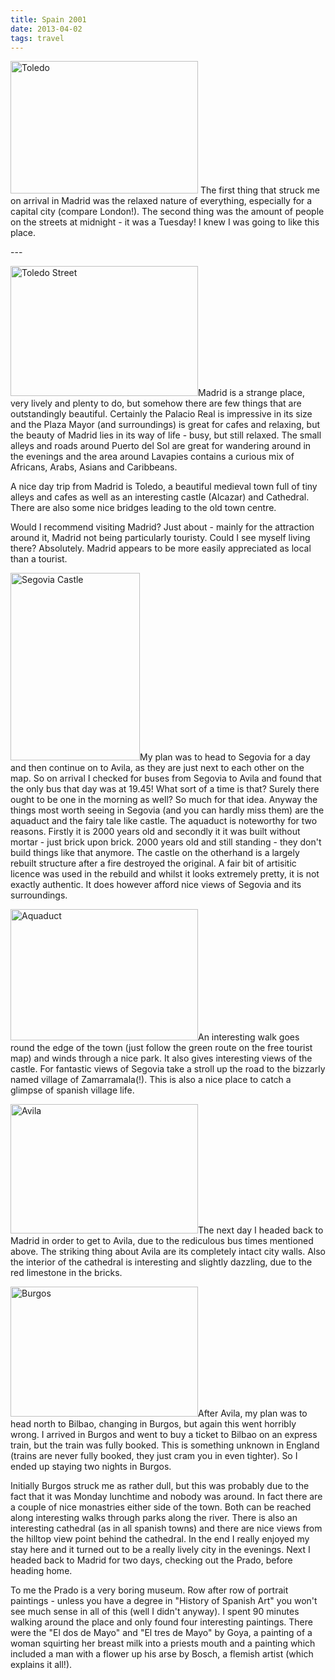 ```yaml
---
title: Spain 2001
date: 2013-04-02
tags: travel   
---
```

<p><img src="/assets/images/toledo.jpg" alt="Toledo" width="300" height="212" />
The first thing that struck me on arrival in Madrid was the relaxed nature of everything, especially for a capital city (compare London!). The second thing was the amount of people on the streets at midnight - it was a Tuesday! I knew I was going to like this place.</p>
---

<p><img src="/assets/images/toledo_street.jpg" alt="Toledo Street" width="300" height="208" />Madrid is a strange place, very lively and plenty to do, but somehow there are few things that are outstandingly beautiful. Certainly the Palacio Real is impressive in its size and the Plaza Mayor (and surroundings) is great for cafes and relaxing, but the beauty of Madrid lies in its way of life - busy, but still relaxed. The small alleys and roads around Puerto del Sol are great for wandering around in the evenings and the area around Lavapies contains a curious mix of Africans, Arabs, Asians and Caribbeans.</p>
<p>A nice day trip from Madrid is Toledo, a beautiful medieval town full of tiny alleys and cafes as well as an interesting castle (Alcazar) and Cathedral. There are also some nice bridges leading to the old town centre.</p>
<p>Would I recommend visiting Madrid? Just about - mainly for the attraction around it, Madrid not being particularly touristy. Could I see myself living there? Absolutely. Madrid appears to be more easily appreciated as local than a tourist.</p>
<p><img src="/assets/images/segovia_castle.jpg" alt="Segovia Castle" width="207" height="300" />My plan was to head to Segovia for a day and then continue on to Avila, as they are just next to each other on the map. So on arrival I checked for buses from Segovia to Avila and found that the only bus that day was at 19.45! What sort of a time is that? Surely there ought to be one in the morning as well? So much for that idea. Anyway the things most worth seeing in Segovia (and you can hardly miss them) are the aquaduct and the fairy tale like castle. The aquaduct is noteworthy for two reasons. Firstly it is 2000 years old and secondly it it was built without mortar - just brick upon brick. 2000 years old and still standing - they don't build things like that anymore. The castle on the otherhand is a largely rebuilt structure after a fire destroyed the original. A fair bit of artisitic licence was used in the rebuild and whilst it looks extremely pretty, it is not exactly authentic. It does however afford nice views of Segovia and its surroundings.</p>
<p><img src="/assets/images/aquaduct.jpg" alt="Aquaduct" width="300" height="210" />An interesting walk goes round the edge of the town (just follow the green route on the free tourist map) and winds through a nice park. It also gives interesting views of the castle. For fantastic views of Segovia take a stroll up the road to the bizzarly named village of Zamarramala(!). This is also a nice place to catch a glimpse of spanish village life.</p>
<p><img src="/assets/images/avila.jpg" alt="Avila" width="300" height="207" />The next day I headed back to Madrid in order to get to Avila, due to the rediculous bus times mentioned above. The striking thing about Avila are its completely intact city walls. Also the interior of the cathedral is interesting and slightly dazzling, due to the red limestone in the bricks.</p>
<p><img src="/assets/images/burgos.jpg" alt="Burgos" width="300" height="208" />After Avila, my plan was to head north to Bilbao, changing in Burgos, but again this went horribly wrong. I arrived in Burgos and went to buy a ticket to Bilbao on an express train, but the train was fully booked. This is something unknown in England (trains are never fully booked, they just cram you in even tighter). So I ended up staying two nights in Burgos.</p>
<p>Initially Burgos struck me as rather dull, but this was probably due to the fact that it was Monday lunchtime and nobody was around. In fact there are a couple of nice monastries either side of the town. Both can be reached along interesting walks through parks along the river. There is also an interesting cathedral (as in all spanish towns) and there are nice views from the hilltop view point behind the cathedral. In the end I really enjoyed my stay here and it turned out to be a really lively city in the evenings. Next I headed back to Madrid for two days, checking out the Prado, before heading home.</p>
<p>To me the Prado is a very boring museum. Row after row of portrait paintings - unless you have a degree in "History of Spanish Art" you won't see much sense in all of this (well I didn't anyway). I spent 90 minutes walking around the place and only found four interesting paintings. There were the "El dos de Mayo" and "El tres de Mayo" by Goya, a painting of a woman squirting her breast milk into a priests mouth and a painting which included a man with a flower up his arse by Bosch, a flemish artist (which explains it all!).</p>